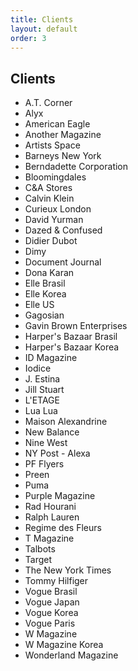 ```yaml
---
title: Clients
layout: default
order: 3
---
```


<h2>Clients</h2>
<ul class='info__clients'>
  <li>A.T. Corner</li>
  <li>Alyx</li>
  <li>American Eagle</li>
  <li>Another Magazine</li>
  <li>Artists Space</li>
  <li>Barneys New York</li>
  <li>Berndadette Corporation</li>
  <li>Bloomingdales</li>
  <li>C&A Stores</li>
  <li>Calvin Klein</li>
  <li>Curieux London</li>
  <li>David Yurman</li>
  <li>Dazed & Confused</li>
  <li>Didier Dubot</li>
  <li>Dimy</li>
  <li>Document Journal</li>
  <li>Dona Karan</li>
  <li>Elle Brasil</li>
  <li>Elle Korea</li>
  <li>Elle US</li>
  <li>Gagosian</li>
  <li>Gavin Brown Enterprises</li>
  <li>Harper's Bazaar Brasil</li>
  <li>Harper's Bazaar Korea</li>
  <li>ID Magazine</li>
  <li>Iodice</li>
  <li>J. Estina</li>
  <li>Jill Stuart</li>
  <li>L'ETAGE</li>
  <li>Lua Lua</li>
  <li>Maison Alexandrine</li>
  <li>New Balance</li>
  <li>Nine West</li>
  <li>NY Post - Alexa</li>
  <li>PF Flyers</li>
  <li>Preen</li>
  <li>Puma</li>
  <li>Purple Magazine</li>
  <li>Rad Hourani</li>
  <li>Ralph Lauren</li>
  <li>Regime des Fleurs</li>
  <li>T Magazine</li>
  <li>Talbots</li>
  <li>Target</li>
  <li>The New York Times</li>
  <li>Tommy Hilfiger</li>
  <li>Vogue Brasil</li>
  <li>Vogue Japan</li>
  <li>Vogue Korea</li>
  <li>Vogue Paris</li>
  <li>W Magazine</li>
  <li>W Magazine Korea</li>
  <li>Wonderland Magazine</li>
</ul>

